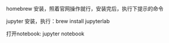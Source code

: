 homebrew 安装，照着官网操作就行，安装完后，执行下提示的命令

jupyter 安装，执行：brew install jupyterlab

打开notebook: jupyter notebook

